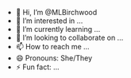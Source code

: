 - 👋 Hi, I’m @MLBirchwood
- 👀 I’m interested in ...
- 🌱 I’m currently learning ...
- 💞️ I’m looking to collaborate on ...
- 📫 How to reach me ...
- 😄 Pronouns: She/They 
- ⚡ Fun fact: ...

<!---
MLBirchwood/MLBirchwood is a ✨ special ✨ repository because its `README.md` (this file) appears on your GitHub profile.
You can click the Preview link to take a look at your changes.
--->
